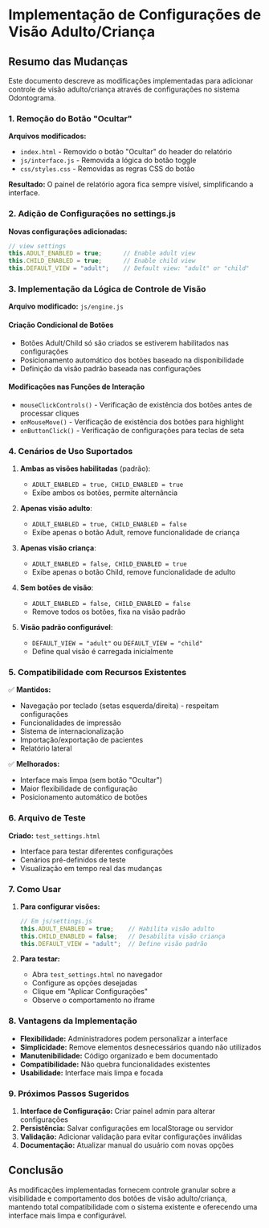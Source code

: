 # Implementação de Configurações de Visão Adulto/Criança

## Resumo das Mudanças

Este documento descreve as modificações implementadas para adicionar controle de visão adulto/criança através de configurações no sistema Odontograma.

### 1. Remoção do Botão "Ocultar"

**Arquivos modificados:**
- `index.html` - Removido o botão "Ocultar" do header do relatório
- `js/interface.js` - Removida a lógica do botão toggle
- `css/styles.css` - Removidas as regras CSS do botão

**Resultado:** O painel de relatório agora fica sempre visível, simplificando a interface.

### 2. Adição de Configurações no settings.js

**Novas configurações adicionadas:**
```javascript
// view settings
this.ADULT_ENABLED = true;      // Enable adult view
this.CHILD_ENABLED = true;      // Enable child view
this.DEFAULT_VIEW = "adult";    // Default view: "adult" or "child"
```

### 3. Implementação da Lógica de Controle de Visão

**Arquivo modificado:** `js/engine.js`

#### Criação Condicional de Botões
- Botões Adult/Child só são criados se estiverem habilitados nas configurações
- Posicionamento automático dos botões baseado na disponibilidade
- Definição da visão padrão baseada nas configurações

#### Modificações nas Funções de Interação
- `mouseClickControls()` - Verificação de existência dos botões antes de processar cliques
- `onMouseMove()` - Verificação de existência dos botões para highlight
- `onButtonClick()` - Verificação de configurações para teclas de seta

### 4. Cenários de Uso Suportados

1. **Ambas as visões habilitadas** (padrão):
   - `ADULT_ENABLED = true, CHILD_ENABLED = true`
   - Exibe ambos os botões, permite alternância

2. **Apenas visão adulto**:
   - `ADULT_ENABLED = true, CHILD_ENABLED = false`
   - Exibe apenas o botão Adult, remove funcionalidade de criança

3. **Apenas visão criança**:
   - `ADULT_ENABLED = false, CHILD_ENABLED = true`
   - Exibe apenas o botão Child, remove funcionalidade de adulto

4. **Sem botões de visão**:
   - `ADULT_ENABLED = false, CHILD_ENABLED = false`
   - Remove todos os botões, fixa na visão padrão

5. **Visão padrão configurável**:
   - `DEFAULT_VIEW = "adult"` ou `DEFAULT_VIEW = "child"`
   - Define qual visão é carregada inicialmente

### 5. Compatibilidade com Recursos Existentes

✅ **Mantidos:**
- Navegação por teclado (setas esquerda/direita) - respeitam configurações
- Funcionalidades de impressão
- Sistema de internacionalização
- Importação/exportação de pacientes
- Relatório lateral

✅ **Melhorados:**
- Interface mais limpa (sem botão "Ocultar")
- Maior flexibilidade de configuração
- Posicionamento automático de botões

### 6. Arquivo de Teste

**Criado:** `test_settings.html`
- Interface para testar diferentes configurações
- Cenários pré-definidos de teste
- Visualização em tempo real das mudanças

### 7. Como Usar

1. **Para configurar visões:**
   ```javascript
   // Em js/settings.js
   this.ADULT_ENABLED = true;    // Habilita visão adulto
   this.CHILD_ENABLED = false;   // Desabilita visão criança
   this.DEFAULT_VIEW = "adult";  // Define visão padrão
   ```

2. **Para testar:**
   - Abra `test_settings.html` no navegador
   - Configure as opções desejadas
   - Clique em "Aplicar Configurações"
   - Observe o comportamento no iframe

### 8. Vantagens da Implementação

- **Flexibilidade:** Administradores podem personalizar a interface
- **Simplicidade:** Remove elementos desnecessários quando não utilizados
- **Manutenibilidade:** Código organizado e bem documentado
- **Compatibilidade:** Não quebra funcionalidades existentes
- **Usabilidade:** Interface mais limpa e focada

### 9. Próximos Passos Sugeridos

1. **Interface de Configuração:** Criar painel admin para alterar configurações
2. **Persistência:** Salvar configurações em localStorage ou servidor
3. **Validação:** Adicionar validação para evitar configurações inválidas
4. **Documentação:** Atualizar manual do usuário com novas opções

## Conclusão

As modificações implementadas fornecem controle granular sobre a visibilidade e comportamento dos botões de visão adulto/criança, mantendo total compatibilidade com o sistema existente e oferecendo uma interface mais limpa e configurável.
